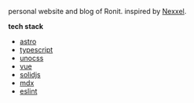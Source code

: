 personal website and blog of Ronit. inspired by [Nexxel](https://github.com/nexxeln/nexxel.dev).

**tech stack**

- [astro](https://astro.build)
- [typescript](https://typescriptlang.org)
- [unocss](https://unocss.dev)
- [vue](https://vuejs.org)
- [solidjs](https://solidjs.com)
- [mdx](https://mdxjs.com)
- [eslint](https://eslint.org/)

